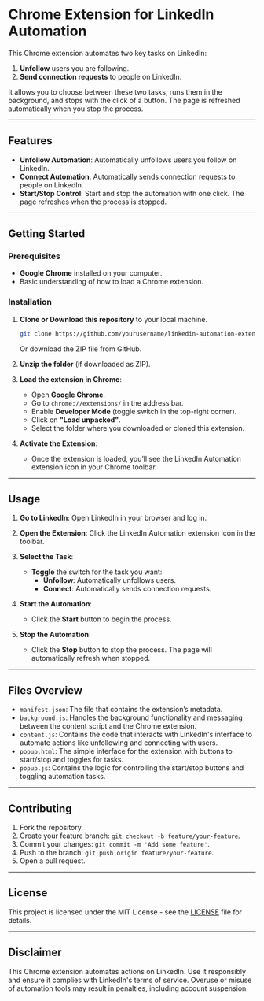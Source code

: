 
# Chrome Extension for LinkedIn Automation

This Chrome extension automates two key tasks on LinkedIn:
1. **Unfollow** users you are following.
2. **Send connection requests** to people on LinkedIn.

It allows you to choose between these two tasks, runs them in the background, and stops with the click of a button. The page is refreshed automatically when you stop the process.

---

## Features

- **Unfollow Automation**: Automatically unfollows users you follow on LinkedIn.
- **Connect Automation**: Automatically sends connection requests to people on LinkedIn.
- **Start/Stop Control**: Start and stop the automation with one click. The page refreshes when the process is stopped.

---

## Getting Started

### Prerequisites

- **Google Chrome** installed on your computer.
- Basic understanding of how to load a Chrome extension.

### Installation

1. **Clone or Download this repository** to your local machine.
    ```bash
    git clone https://github.com/yourusername/linkedin-automation-extension.git
    ```
    Or download the ZIP file from GitHub.

2. **Unzip the folder** (if downloaded as ZIP).

3. **Load the extension in Chrome**:
   - Open **Google Chrome**.
   - Go to `chrome://extensions/` in the address bar.
   - Enable **Developer Mode** (toggle switch in the top-right corner).
   - Click on **"Load unpacked"**.
   - Select the folder where you downloaded or cloned this extension.

4. **Activate the Extension**:
   - Once the extension is loaded, you’ll see the LinkedIn Automation extension icon in your Chrome toolbar.

---

## Usage

1. **Go to LinkedIn**: Open LinkedIn in your browser and log in.
   
2. **Open the Extension**: Click the LinkedIn Automation extension icon in the toolbar.

3. **Select the Task**:
   - **Toggle** the switch for the task you want:
     - **Unfollow**: Automatically unfollows users.
     - **Connect**: Automatically sends connection requests.
     
4. **Start the Automation**:
   - Click the **Start** button to begin the process.
   
5. **Stop the Automation**:
   - Click the **Stop** button to stop the process. The page will automatically refresh when stopped.

---

## Files Overview

- `manifest.json`: The file that contains the extension’s metadata.
- `background.js`: Handles the background functionality and messaging between the content script and the Chrome extension.
- `content.js`: Contains the code that interacts with LinkedIn's interface to automate actions like unfollowing and connecting with users.
- `popup.html`: The simple interface for the extension with buttons to start/stop and toggles for tasks.
- `popup.js`: Contains the logic for controlling the start/stop buttons and toggling automation tasks.

---

## Contributing

1. Fork the repository.
2. Create your feature branch: `git checkout -b feature/your-feature`.
3. Commit your changes: `git commit -m 'Add some feature'`.
4. Push to the branch: `git push origin feature/your-feature`.
5. Open a pull request.

---

## License

This project is licensed under the MIT License - see the [LICENSE](LICENSE) file for details.

---

## Disclaimer

This Chrome extension automates actions on LinkedIn. Use it responsibly and ensure it complies with LinkedIn's terms of service. Overuse or misuse of automation tools may result in penalties, including account suspension.
